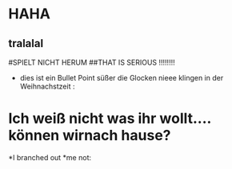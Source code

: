 # HAHA
## tralalal

#SPIELT NICHT HERUM
##THAT IS SERIOUS !!!!!!!!
* dies ist ein Bullet Point
süßer die Glocken nieee klingen in der Weihnachstzeit
:

Ich weiß nicht was ihr wollt.... können wirnach hause?
=======
*I branched out
*me not:

